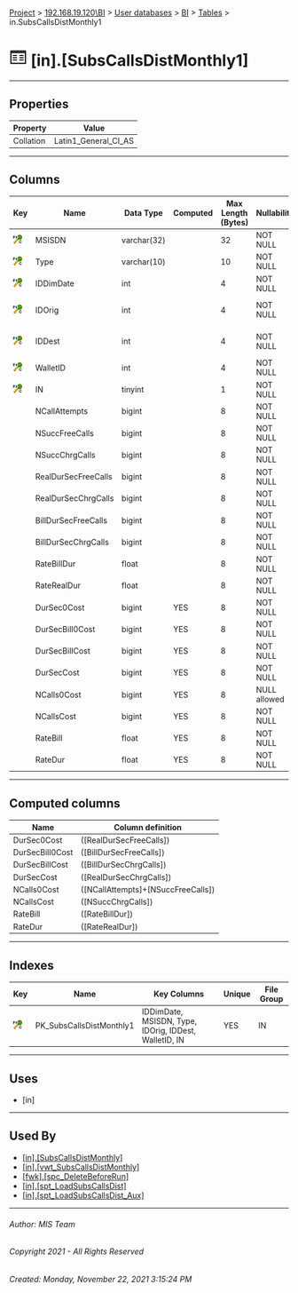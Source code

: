 #### 

[Project](../../../../index.md) > [192.168.19.120\\BI](../../../index.md) > [User databases](../../index.md) > [BI](../index.md) > [Tables](Tables.md) > in.SubsCallsDistMonthly1

# ![Tables](../../../../Images/Table32.png) [in].[SubsCallsDistMonthly1]

---

## <a name="#properties"></a>Properties

| Property | Value |
|---|---|
| Collation | Latin1_General_CI_AS |


---

## <a name="#columns"></a>Columns

| Key | Name | Data Type | Computed | Max Length (Bytes) | Nullability | Default | Description |
|---|---|---|---|---|---|---|---|
| [![Cluster Primary Key PK_SubsCallsDistMonthly1: IDDimDate\MSISDN\Type\IDOrig\IDDest\WalletID\IN](../../../../Images/pkcluster.png)](#indexes) | MSISDN | varchar(32) |  | 32 | NOT NULL |  |  |
| [![Cluster Primary Key PK_SubsCallsDistMonthly1: IDDimDate\MSISDN\Type\IDOrig\IDDest\WalletID\IN](../../../../Images/pkcluster.png)](#indexes) | Type | varchar(10) |  | 10 | NOT NULL |  | _Type of the CDR (see [fwk.CallType](CallType.md))_ |
| [![Cluster Primary Key PK_SubsCallsDistMonthly1: IDDimDate\MSISDN\Type\IDOrig\IDDest\WalletID\IN](../../../../Images/pkcluster.png)](#indexes) | IDDimDate | int |  | 4 | NOT NULL |  | _Date ID (see [fwk.DimDate](DimDate.md))_ |
| [![Cluster Primary Key PK_SubsCallsDistMonthly1: IDDimDate\MSISDN\Type\IDOrig\IDDest\WalletID\IN](../../../../Images/pkcluster.png)](#indexes) | IDOrig | int |  | 4 | NOT NULL |  | _ID of the Calling Number (see [fwk.CallsOrigDest](CallsOrigDest.md))_ |
| [![Cluster Primary Key PK_SubsCallsDistMonthly1: IDDimDate\MSISDN\Type\IDOrig\IDDest\WalletID\IN](../../../../Images/pkcluster.png)](#indexes) | IDDest | int |  | 4 | NOT NULL |  | _ID of the Called Number (see [fwk.CallsOrigDest](CallsOrigDest.md))_ |
| [![Cluster Primary Key PK_SubsCallsDistMonthly1: IDDimDate\MSISDN\Type\IDOrig\IDDest\WalletID\IN](../../../../Images/pkcluster.png)](#indexes) | WalletID | int |  | 4 | NOT NULL |  | _Wallet ID (see [in.WalletTypes](WalletTypes.md))_ |
| [![Cluster Primary Key PK_SubsCallsDistMonthly1: IDDimDate\MSISDN\Type\IDOrig\IDDest\WalletID\IN](../../../../Images/pkcluster.png)](#indexes) | IN | tinyint |  | 1 | NOT NULL |  | _IN ID (see [in.INs](INs.md))_ |
|  | NCallAttempts | bigint |  | 8 | NOT NULL | ((0)) | _Number of attempted calls_ |
|  | NSuccFreeCalls | bigint |  | 8 | NOT NULL | ((0)) | _Number of success free calls_ |
|  | NSuccChrgCalls | bigint |  | 8 | NOT NULL | ((0)) | _Number of sucess charged calls_ |
|  | RealDurSecFreeCalls | bigint |  | 8 | NOT NULL | ((0)) | _Real duration of free calls_ |
|  | RealDurSecChrgCalls | bigint |  | 8 | NOT NULL | ((0)) | _Real duration of charged calls_ |
|  | BillDurSecFreeCalls | bigint |  | 8 | NOT NULL | ((0)) | _Rounded duration of free calls_ |
|  | BillDurSecChrgCalls | bigint |  | 8 | NOT NULL | ((0)) | _Rounded duration of charged calls_ |
|  | RateBillDur | float |  | 8 | NOT NULL | ((0)) | _Rate of Rounded duration_ |
|  | RateRealDur | float |  | 8 | NOT NULL | ((0)) | _Rate of Real duration_ |
|  | DurSec0Cost | bigint | YES | 8 | NOT NULL |  |  |
|  | DurSecBill0Cost | bigint | YES | 8 | NOT NULL |  |  |
|  | DurSecBillCost | bigint | YES | 8 | NOT NULL |  |  |
|  | DurSecCost | bigint | YES | 8 | NOT NULL |  |  |
|  | NCalls0Cost | bigint | YES | 8 | NULL allowed |  |  |
|  | NCallsCost | bigint | YES | 8 | NOT NULL |  |  |
|  | RateBill | float | YES | 8 | NOT NULL |  |  |
|  | RateDur | float | YES | 8 | NOT NULL |  |  |


---

## <a name="#computedcolumns"></a>Computed columns

| Name | Column definition |
|---|---|
| DurSec0Cost | ([RealDurSecFreeCalls]) |
| DurSecBill0Cost | ([BillDurSecFreeCalls]) |
| DurSecBillCost | ([BillDurSecChrgCalls]) |
| DurSecCost | ([RealDurSecChrgCalls]) |
| NCalls0Cost | ([NCallAttempts]+[NSuccFreeCalls]) |
| NCallsCost | ([NSuccChrgCalls]) |
| RateBill | ([RateBillDur]) |
| RateDur | ([RateRealDur]) |


---

## <a name="#indexes"></a>Indexes

| Key | Name | Key Columns | Unique | File Group |
|---|---|---|---|---|
| [![Cluster Primary Key PK_SubsCallsDistMonthly1: IDDimDate\MSISDN\Type\IDOrig\IDDest\WalletID\IN](../../../../Images/pkcluster.png)](#indexes) | PK_SubsCallsDistMonthly1 | IDDimDate, MSISDN, Type, IDOrig, IDDest, WalletID, IN | YES | IN |


---

## <a name="#uses"></a>Uses

* [in]


---

## <a name="#usedby"></a>Used By

* [[in].[SubsCallsDistMonthly]](../Views/SubsCallsDistMonthly.md)
* [[in].[vwt_SubsCallsDistMonthly]](../Views/vwt_SubsCallsDistMonthly.md)
* [[fwk].[spc_DeleteBeforeRun]](../Programmability/Stored_Procedures/spc_DeleteBeforeRun.md)
* [[in].[spt_LoadSubsCallsDist]](../Programmability/Stored_Procedures/spt_LoadSubsCallsDist.md)
* [[in].[spt_LoadSubsCallsDist_Aux]](../Programmability/Stored_Procedures/spt_LoadSubsCallsDist_Aux.md)


---

###### Author:  MIS Team

###### Copyright 2021 - All Rights Reserved

###### Created: Monday, November 22, 2021 3:15:24 PM

